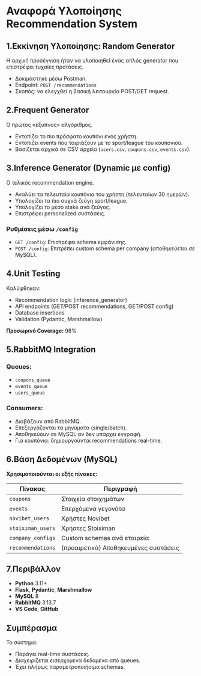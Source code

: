 # Αναφορά Υλοποίησης Recommendation System

## 1.Εκκίνηση Υλοποίησης: Random Generator
Η αρχική προσέγγιση ήταν να υλοποιηθεί ένας απλός generator που επιστρέφει τυχαίες προτάσεις.

- Δοκιμάστηκε μέσω Postman.
- Endpoint: `POST /recommendations`
- Σκοπός: να ελεγχθεί η βασική λειτουργία POST/GET request.

## 2.Frequent Generator
Ο πρώτος «έξυπνος» αλγόριθμος.

- Εντοπίζει το πιο πρόσφατο κουπόνι ενός χρήστη.
- Εντοπίζει events που ταιριάζουν με το sport/league του κουπονιού.
- Βασίζεται αρχικά σε CSV αρχεία (`users.csv`, `coupons.csv`, `events.csv`).

## 3.Inference Generator (Dynamic με config)
Ο τελικός recommendation engine.

- Αναλύει τα τελευταία κουπόνια του χρήστη (τελευταίων 30 ημερών).
- Υπολογίζει τα πιο συχνά ζεύγη sport/league.
- Υπολογίζει το μέσο stake ανά ζεύγος.
- Επιστρέφει personalized συστάσεις.

### Ρυθμίσεις μέσω `/config`
- `GET /config`: Επιστρέφει schema εμφάνισης.
- `POST /config`: Επιτρέπει custom schema per company (αποθηκεύεται σε MySQL).

## 4.Unit Testing
Καλύφθηκαν:
- Recommendation logic (inference_generator)
- API endpoints (GET/POST recommendations, GET/POST config)
- Database insertions
- Validation (Pydantic, Marshmallow)

**Προσωρινό Coverage:** 98%

## 5.RabbitMQ Integration
### Queues:
- `coupons_queue`
- `events_queue`
- `users_queue`

### Consumers:
- Διαβάζουν από RabbitMQ.
- Επεξεργάζονται τα μηνύματα (single/batch).
- Αποθηκεύουν σε MySQL αν δεν υπάρχει εγγραφή.
- Για κουπόνια: δημιουργούνται recommendations real-time.

## 6.Βάση Δεδομένων (MySQL)
**Χρησιμοποιούνται οι εξής πίνακες:**

| Πίνακας             | Περιγραφή                              |
|---------------------|------------------------------------------|
| `coupons`           | Στοιχεία στοιχημάτων                     |
| `events`            | Επερχόμενα γεγονότα                      |
| `novibet_users`     | Χρήστες Novibet                         |
| `stoiximan_users`   | Χρήστες Stoiximan                       |
| `company_configs`   | Custom schemas ανά εταιρεία             |
| `recommendations`   | (προαιρετικά) Αποθηκευμένες συστάσεις   |

## 7.Περιβάλλον
- **Python** 3.11+
- **Flask**, **Pydantic**, **Marshmallow**
- **MySQL** 8
- **RabbitMQ** 3.13.7
- **VS Code**, **GitHub**

## Συμπέρασμα
Το σύστημα:

- Παράγει real-time συστάσεις.
- Διαχειρίζεται εισερχόμενα δεδομένα από queues.
- Έχει πλήρως παραμετροποιήσιμα schemas.

